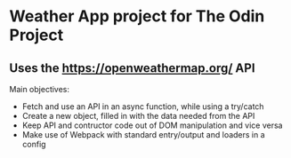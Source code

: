 # Weather App project for The Odin Project

## Uses the https://openweathermap.org/ API

Main objectives:

- Fetch and use an API in an async function, while using a try/catch
- Create a new object, filled in with the data needed from the API
- Keep API and contructor code out of DOM manipulation and vice versa
- Make use of Webpack with standard entry/output and loaders in a config